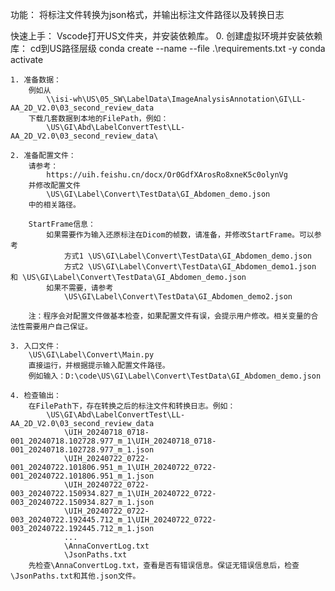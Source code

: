 功能：
    将标注文件转换为json格式，并输出标注文件路径以及转换日志


快速上手：
    Vscode打开US文件夹，并安装依赖库。
    0. 创建虚拟环境并安装依赖库：
        cd到US路径层级
        conda create --name <env> --file .\requirements.txt -y
        conda activate <env>

    1. 准备数据：
        例如从
            \\isi-wh\US\05_SW\LabelData\ImageAnalysisAnnotation\GI\LL-AA_2D_V2.0\03_second_review_data
        下载几套数据到本地的FilePath，例如：
            \US\GI\Abd\LabelConvertTest\LL-AA_2D_V2.0\03_second_review_data\

    2. 准备配置文件：
        请参考：
            https://uih.feishu.cn/docx/Or0GdfXArosRo8xneK5c0olynVg
        并修改配置文件
            \US\GI\Label\Convert\TestData\GI_Abdomen_demo.json
        中的相关路径。

        StartFrame信息：
            如果需要作为输入还原标注在Dicom的帧数，请准备，并修改StartFrame。可以参考
                方式1 \US\GI\Label\Convert\TestData\GI_Abdomen_demo.json
                方式2 \US\GI\Label\Convert\TestData\GI_Abdomen_demo1.json 和 \US\GI\Label\Convert\TestData\GI_Abdomen_demo.json
            如果不需要，请参考
                \US\GI\Label\Convert\TestData\GI_Abdomen_demo2.json
            
        注：程序会对配置文件做基本检查，如果配置文件有误，会提示用户修改。相关变量的合法性需要用户自己保证。

    3. 入口文件：
        \US\GI\Label\Convert\Main.py
        直接运行，并根据提示输入配置文件路径。
        例如输入：D:\code\US\GI\Label\Convert\TestData\GI_Abdomen_demo.json

    4. 检查输出：
        在FilePath下，存在转换之后的标注文件和转换日志。例如：
            \US\GI\Abd\LabelConvertTest\LL-AA_2D_V2.0\03_second_review_data
                \UIH_20240718_0718-001_20240718.102728.977_m_1\UIH_20240718_0718-001_20240718.102728.977_m_1.json
                \UIH_20240722_0722-001_20240722.101806.951_m_1\UIH_20240722_0722-001_20240722.101806.951_m_1.json
                \UIH_20240722_0722-003_20240722.150934.827_m_1\UIH_20240722_0722-003_20240722.150934.827_m_1.json
                \UIH_20240722_0722-003_20240722.192445.712_m_1\UIH_20240722_0722-003_20240722.192445.712_m_1.json
                ...
                \AnnaConvertLog.txt
                \JsonPaths.txt
        先检查\AnnaConvertLog.txt，查看是否有错误信息。保证无错误信息后，检查\JsonPaths.txt和其他.json文件。
